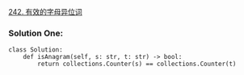 [242. 有效的字母异位词]()

### Solution One:

```
class Solution:
    def isAnagram(self, s: str, t: str) -> bool:
        return collections.Counter(s) == collections.Counter(t)
```
